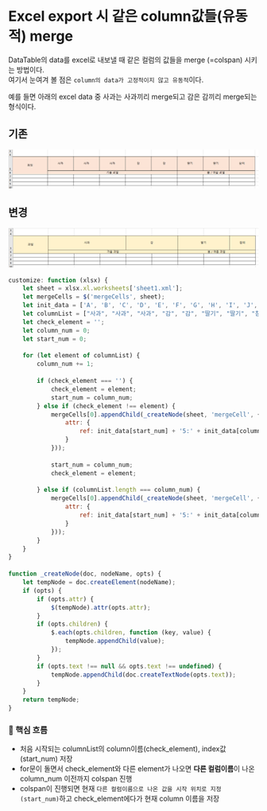 # Excel export 시 같은 column값들(유동적) merge 

DataTable의 data를 excel로 내보낼 때 같은 컬럼의 값들을 merge (=colspan) 시키는 방법이다. <br> 
여기서 눈여겨 볼 점은 `column의 data가 고정적이지 않고 유동적`이다. 

예를 들면 아래의 excel data 중 사과는 사과끼리 merge되고 감은 감끼리 merge되는 형식이다. 
## 기존

![screenshot](notMergeCell.PNG)

## 변경
![screenshot](mergeCell.PNG)

``` js
customize: function (xlsx) {
    let sheet = xlsx.xl.worksheets['sheet1.xml'];
    let mergeCells = $('mergeCells', sheet);
    let init_data = ['A', 'B', 'C', 'D', 'E', 'F', 'G', 'H', 'I', 'J', 'K', 'L', 'M', 'N', 'O', 'P', 'Q', 'R', 'S', 'T', 'U', 'V', 'W', 'X', 'Y', 'Z'];
    let columnList = ["사과", "사과", "사과", "감", "감", "딸기", "딸기", "참외"];
    let check_element = '';
    let column_num = 0;
    let start_num = 0;

    for (let element of columnList) {
        column_num += 1;

        if (check_element === '') {
            check_element = element;
            start_num = column_num;
        } else if (check_element !== element) {
            mergeCells[0].appendChild(_createNode(sheet, 'mergeCell', {
                attr: {
                    ref: init_data[start_num] + '5:' + init_data[column_num - 1] + '5',
                }
            }));

            start_num = column_num;
            check_element = element;

        } else if (columnList.length === column_num) {
            mergeCells[0].appendChild(_createNode(sheet, 'mergeCell', {
                attr: {
                    ref: init_data[start_num] + '5:' + init_data[column_num] + '5',
                }
            }));
        }
    }
}

function _createNode(doc, nodeName, opts) {
    let tempNode = doc.createElement(nodeName);
    if (opts) {
        if (opts.attr) {
            $(tempNode).attr(opts.attr);
        }
        if (opts.children) {
            $.each(opts.children, function (key, value) {
                tempNode.appendChild(value);
            });
        }
        if (opts.text !== null && opts.text !== undefined) {
            tempNode.appendChild(doc.createTextNode(opts.text));
        }
    }
    return tempNode;
}
```

### 🎈 핵심 흐름
- 처음 시작되는 columnList의 column이름(check_element), index값(start_num) 저장
- for문이 돌면서 check_element와 다른 element가 나오면 **다른 컬럼이름**이 나온 column_num 이전까지 colspan 진행
- colspan이 진행되면 현재 `다른 컬럼이름으로 나온 값을 시작 위치로 지정(start_num)`하고 check_element에다가 현재 column 이름을 저장
